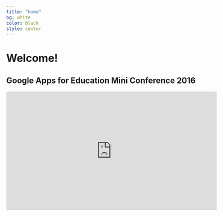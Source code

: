 ```yaml
---
title: "home"
bg: white
color: black
style: center
---
```


# Welcome!

## **Google Apps for Education Mini Conference 2016**
<div class="icontain">
  <iframe width="560" height="315" src="https://www.youtube.com/embed/AU6griVizR8?autoplay=1;rel=0&amp;controls=0&amp;showinfo=0" frameborder="0" allowfullscreen></iframe>
</div>
